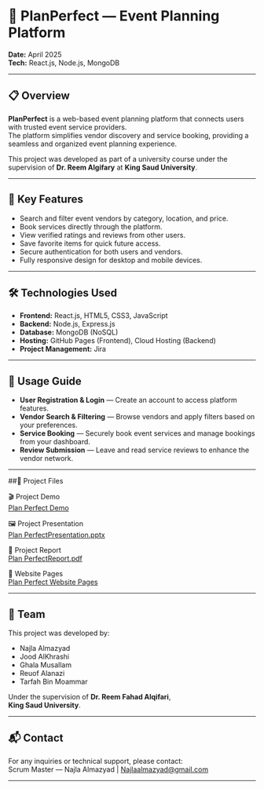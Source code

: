 # 📅 PlanPerfect — Event Planning Platform

**Date:** April 2025  
**Tech:** React.js, Node.js, MongoDB

---

## 📋 Overview

**PlanPerfect** is a web-based event planning platform that connects users with trusted event service providers.  
The platform simplifies vendor discovery and service booking, providing a seamless and organized event planning experience.

This project was developed as part of a university course under the supervision of **Dr. Reem Algifary** at **King Saud University**.

---

## 🌟 Key Features

- Search and filter event vendors by category, location, and price.  
- Book services directly through the platform.  
- View verified ratings and reviews from other users.  
- Save favorite items for quick future access.  
- Secure authentication for both users and vendors.  
- Fully responsive design for desktop and mobile devices.

---

## 🛠️ Technologies Used

- **Frontend:** React.js, HTML5, CSS3, JavaScript  
- **Backend:** Node.js, Express.js  
- **Database:** MongoDB (NoSQL)  
- **Hosting:** GitHub Pages (Frontend), Cloud Hosting (Backend)  
- **Project Management:** Jira

---

## 🚀 Usage Guide

- **User Registration & Login** — Create an account to access platform features.  
- **Vendor Search & Filtering** — Browse vendors and apply filters based on your preferences.  
- **Service Booking** — Securely book event services and manage bookings from your dashboard.  
- **Review Submission** — Leave and read service reviews to enhance the vendor network.

---
##📂 Project Files

🎬 Project Demo  
[Plan Perfect Demo](PlanePerfectDemo.MP4)

🖼️ Project Presentation  
[Plan PerfectPresentation.pptx](PlanPerfectPresentation.pptx)

📝 Project Report  
[Plan PerfectReport.pdf](PlanPerfectReport.pdf)

📄 Website Pages  
[Plan Perfect Website Pages](Website_Phase4)

---
## 👥 Team

This project was developed by:

- Najla Almazyad  
- Jood AlKhrashi  
- Ghala Musallam
- Reuof Alanazi
- Tarfah Bin Moammar  

Under the supervision of **Dr. Reem Fahad Alqifari**,  
**King Saud University**. 


---

## 📬 Contact

For any inquiries or technical support, please contact:  
Scrum Master — Najla Almazyad | Najlaalmazyad@gmail.com

---
